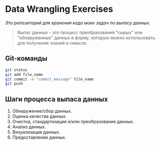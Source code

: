 # Data Wrangling Exercises
_Это репозиторий для хранения кода моих задач по выпасу данных._

> Выпас данных - это процесс преобразования "сырых" или "обнаруженных" данных  в форму, которую можно использовать для получения знаний и смысла.

## Git-команды
```bash
git status
git add file_name
git commit -m "commit_message" file_name
git push
```

## Шаги процесса выпаса данных
1. Обнаружение/сбор данных.
2. Оценка качества данных.
3. Очистка, стандартизация и/или преобразование данных.
4. Анализ данных.
5. Визуализация данных.
6. Предоставление данных.
